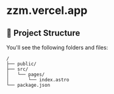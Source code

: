 # zzm.vercel.app

## 🚀 Project Structure

You'll see the following folders and files:

```
/
├── public/
├── src/
│   └── pages/
│       └── index.astro
└── package.json
```